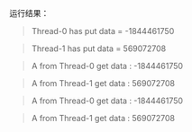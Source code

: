 运行结果：
>Thread-0 has put data = -1844461750 

>Thread-1 has put data = 569072708

>A from Thread-0 get data : -1844461750

>A from Thread-1 get data : 569072708

>A from Thread-0 get data : -1844461750

>A from Thread-1 get data : 569072708
